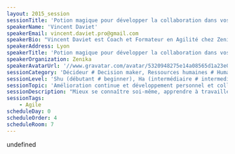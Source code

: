 ```yaml
---
layout: 2015_session
sessionTitle: 'Potion magique pour développer la collaboration dans vos équipes'
speakerName: 'Vincent Daviet'
speakerEmail: vincent.daviet.pro@gmail.com
speakerBio: "Vincent Daviet est Coach et Formateur en Agilité chez Zenika et Rupture(21. Ancien développeur, Scrum Master, Product Owner, il est aujour'hui membre actif du Club Agile Rhône-Alpes Lyon et facilitateur du Pôle Agile de l’Association du Développement Informatique en Rhône-Alpes. Vincent accompagne équipes de réalisation et managers dans leurs démarches d'amélioration continue et de performance durable. Sa spécialité : la création et la facilitation de jeux sérieux agiles et d'innovation. Formé au coaching, il pratique yoga, méditation et théâtre d'improvisation depuis plusieurs années.\n"
speakerAddress: Lyon
speakerTitle: 'Potion magique pour développer la collaboration dans vos équipes'
speakerOrganization: Zenika
speakerAvatarUrl: '//www.gravatar.com/avatar/5320948275e14a08565d1a23e0f84d3f?size=200&default=mm'
sessionCategory: 'Décideur # Decision maker, Ressources humaines # Human resources, Encadrement, coach # Trainer, mentor, coach, Architecte # Architect, Développeur # Developer, Designer, Data scientist, Autre # Other'
sessionLevel: 'Shu (débutant # beginner), Ha (intermédiaire # intermediate), Ri (avancé # advanced)'
sessionTopic: 'Amélioration continue et développement personnel et collectif'
sessionDescription: "Mieux se connaître soi-même, apprendre à travailler efficacement en binôme, s’adapter pour réussir un projet d’équipe. Ces compétences professionnelles de base sont à travailler inlassablement, d’autant plus qu’elles sont sous-enseignées dans nos formations étudiantes et professionnelles. \n\nVoici un cocktail frais et vitaminé fait maison. La recette est encore secrète, cependant les ingrédients n’ont rien à cacher : théâtre d’improvisation, coaching, facilitation graphique,  méditation, et peut-être même une pincée de clown pour votre dose quotidienne de fun !\nAteliers bien entendu ouverts à tous, sans pré-requis.\n\nVous êtes invités dans un environnement professionnel, détendu et joyeux, à une dégustation en 3 temps :\n1- Prendre conscience de soi - son corps et son esprit - à travers ses postures, son état neutre, ses émotions, dessiner sa raison d’être.\n2- Développer sa relation à l’autre pour mieux travailler en binôme (soi + 1 autre) : mise en confiance “les yeux fermés”, dessin en duo, jeu de scène en binôme, \n3- Co-construire en équipe (soi + les autres) : “tous en réunion”, tirer ou ne pas tirer sur la corde, clôture visuelle.\n"
sessionTags:
    - Agile
scheduleDay: 0
scheduleOrder: 4
scheduleRoom: 7
---
```


undefined
